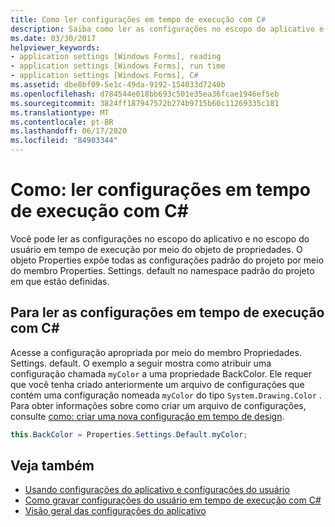 ```yaml
---
title: Como ler configurações em tempo de execução com C#
description: Saiba como ler as configurações no escopo do aplicativo e no escopo do usuário em tempo de execução com C# por meio do objeto de propriedades.
ms.date: 03/30/2017
helpviewer_keywords:
- application settings [Windows Forms], reading
- application settings [Windows Forms], run time
- application settings [Windows Forms], C#
ms.assetid: dbe8bf09-5e1c-49da-9192-154033d7240b
ms.openlocfilehash: d784544e018bb693c501e35ea36fcae1946ef5eb
ms.sourcegitcommit: 3824ff187947572b274b9715b60c11269335c181
ms.translationtype: MT
ms.contentlocale: pt-BR
ms.lasthandoff: 06/17/2020
ms.locfileid: "84903344"
---
```

# <a name="how-to-read-settings-at-run-time-with-c"></a>Como: ler configurações em tempo de execução com C\#

Você pode ler as configurações no escopo do aplicativo e no escopo do usuário em tempo de execução por meio do objeto de propriedades. O objeto Properties expõe todas as configurações padrão do projeto por meio do membro Properties. Settings. default no namespace padrão do projeto em que estão definidas.  
  
## <a name="to-read-settings-at-run-time-with-c"></a>Para ler as configurações em tempo de execução com C\#
  
Acesse a configuração apropriada por meio do membro Propriedades. Settings. default. O exemplo a seguir mostra como atribuir uma configuração chamada `myColor` a uma propriedade BackColor. Ele requer que você tenha criado anteriormente um arquivo de configurações que contém uma configuração nomeada `myColor` do tipo `System.Drawing.Color` . Para obter informações sobre como criar um arquivo de configurações, consulte [como: criar uma nova configuração em tempo de design](how-to-create-a-new-setting-at-design-time.md).  
  
```csharp
this.BackColor = Properties.Settings.Default.myColor;  
```  
  
## <a name="see-also"></a>Veja também

- [Usando configurações do aplicativo e configurações do usuário](using-application-settings-and-user-settings.md)
- [Como gravar configurações do usuário em tempo de execução com C#](how-to-write-user-settings-at-run-time-with-csharp.md)
- [Visão geral das configurações do aplicativo](application-settings-overview.md)
